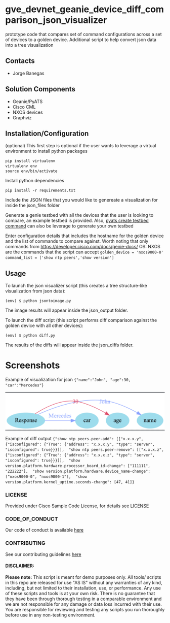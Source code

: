 # gve_devnet_geanie_device_diff_comparison_json_visualizer
prototype code that compares set of command configurations across a set of devices to a golden device. Additional script to help convert json data into a tree visualization

## Contacts
* Jorge Banegas

## Solution Components
* Geanie/PyATS
* Cisco CML
* NXOS devices
* Graphviz

## Installation/Configuration

(optional) This first step is optional if the user wants to leverage a virtual environment to install python packages

```shell
pip install virtualenv
virtualenv env
source env/bin/activate
```

Install python dependencies 

```shell
pip install -r requirements.txt
```

Include the JSON files that you would like to genereate a visualization for inside the json_files folder

Generate a genie testbed with all the devices that the user is looking to compare, an example testbed is provided. Also, [pyats create testbed command](https://pubhub.devnetcloud.com/media/genie-docs/docs/cli/genie_create.html) can also be leverage to generate your own testbed

Enter configuration details that includes the hostname for the golden device and the list of commands to compare against. Worth noting that only commands from https://developer.cisco.com/docs/genie-docs/ OS: NXOS are the commands that the script can accept 
    ```
        golden_device = 'nxos9000-0'
        command_list = ['show ntp peers','show version']
    ```
  
## Usage

To launch the json visualizer script (this creates a tree structure-like visualization from json data):

    (env) $ python jsontoimage.py
   
The image results will appear inside the json_output folder.

To launch the diff script (this script performs diff comparison against the golden device with all other devices):

    (env) $ python diff.py

The results of the diffs will appear inside the json_diffs folder.

# Screenshots
Example of visualization for json 
    ```
      {"name":"John", "age":30, "car":"Mercedes"}
    ```

![/IMAGES/output_example.png](/IMAGES/output_example.png)

Example of diff output 
    ```
      {"show ntp peers.peer-add": [["x.x.x.y", {"isconfigured": {"True": {"address": "x.x.x.y", "type": "server", "isconfigured": true}}}]], 
       "show ntp peers.peer-remove": [["x.x.x.z", {"isconfigured": {"True": {"address": "x.x.x.z", "type": "server", "isconfigured": true}}}]], 
       "show version.platform.hardware.processor_board_id-change": ["111111", "222222"], 
       "show version.platform.hardware.device_name-change": ["nxos9000-0", "nxos9000-1"], 
       "show version.platform.kernel_uptime.seconds-change": [47, 41]}
    ```
### LICENSE

Provided under Cisco Sample Code License, for details see [LICENSE](LICENSE.md)

### CODE_OF_CONDUCT

Our code of conduct is available [here](CODE_OF_CONDUCT.md)

### CONTRIBUTING

See our contributing guidelines [here](CONTRIBUTING.md)

#### DISCLAIMER:
<b>Please note:</b> This script is meant for demo purposes only. All tools/ scripts in this repo are released for use "AS IS" without any warranties of any kind, including, but not limited to their installation, use, or performance. Any use of these scripts and tools is at your own risk. There is no guarantee that they have been through thorough testing in a comparable environment and we are not responsible for any damage or data loss incurred with their use.
You are responsible for reviewing and testing any scripts you run thoroughly before use in any non-testing environment.
